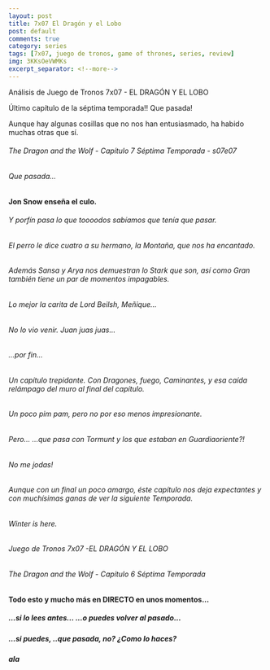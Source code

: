 ```yaml
---
layout: post
title: 7x07 El Dragón y el Lobo
post: default
comments: true
category: series
tags: [7x07, juego de tronos, game of thrones, series, review]
img: 3KKsOeVWMKs
excerpt_separator: <!--more-->
---
```


Análisis de Juego de Tronos 7x07 - EL DRAGÓN Y EL LOBO

Último capítulo de la séptima temporada!! Que pasada!

Aunque hay algunas cosillas que no nos han entusiasmado, ha habido muchas otras que sí.

<!--more-->


###### The Dragon and the Wolf - Capítulo 7 Séptima Temporada - s07e07
###### Que pasada...

#### Jon Snow enseña el culo.
###### Y porfín pasa lo que toooodos sabíamos que tenía que pasar.

###### El perro le dice cuatro a su hermano, la Montaña, que nos ha encantado.

###### Además Sansa y Arya nos demuestran lo Stark que son, así como Gran también tiene un par de momentos impagables.
###### Lo mejor la carita de Lord Beilsh, Meñique...
###### No lo vio venir. Juan juas juas...
###### ...por fin...

###### Un capítulo trepidante. Con Dragones, fuego, Caminantes, y esa caída relámpago del muro al final del capítulo.
###### Un poco pim pam, pero no por eso menos impresionante.
###### Pero... ...que pasa con Tormunt y los que estaban en Guardiaoriente?!
###### No me jodas!

###### Aunque con un final un poco amargo, éste capítulo nos deja expectantes y con muchísimas ganas de ver la siguiente Temporada.

###### Winter is here.

###### Juego de Tronos 7x07 -EL DRAGÓN Y EL LOBO
###### The Dragon and the Wolf - Capítulo 6 Séptima Temporada

#### Todo esto y mucho más en DIRECTO en unos momentos...
##### ...si lo lees antes... ...o puedes volver al pasado...
##### ...si puedes, ..que pasada, no? ¿Como lo haces?

##### ala
